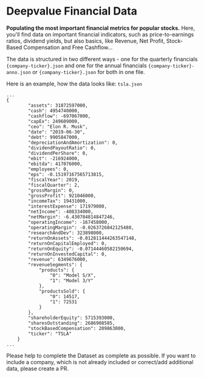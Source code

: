 # Deepvalue Financial Data
**Populating the most important financial metrics for popular stocks.**
Here, you'll find data on important financial indicators, such as price-to-earnings ratios, dividend yields, but also basics, like Revenue, Net Profit, Stock-Based Compensation and Free Cashflow...

The data is structured in two different ways - one for the quarterly financials `{company-ticker}.json` and one for the annual financials `{company-ticker}-anno.json` or `{company-ticker}.json` for both in one file.

Here is an example, how the data looks like:
`tsla.json`
```
...
{
		"assets": 31872597000,
		"cash": 4954740000,
		"cashflow": -697067000,
		"capEx": 249609000,
		"ceo": "Elon R. Musk",
		"date": "2019-06-30",
		"debt": 9905847000,
		"depreciationAndAmortization": 0,
		"dividendPayoutRatio": 0,
		"dividendPerShare": 0,
		"ebit": -216924000,
		"ebitda": 417076000,
		"employees": 0,
		"eps": -0.15197167565713815,
		"fiscalYear": 2019,
		"fiscalQuarter": 2,
		"grossMargin": 0,
		"grossProfit": 921046000,
		"incomeTax": 19431000,
		"interestExpense": 171979000,
		"netIncome": -408334000,
		"netMargin": -6.430784814847246,
		"operatingIncome": -167458000,
		"operatingMargin": -0.0263726842125488,
		"researchAndDev": 323898000,
		"returnOnAssets": -0.012811444263547148,
		"returnOnCapitalEmployed": 0,
		"returnOnEquity": -0.07144460582150694,
		"returnOnInvestedCapital": 0,
		"revenue": 6349676000,
		"revenueSegments": {
			"products": {
				"0": "Model S/X",
				"1": "Model 3/Y"
			},
			"productsSold": {
				"0": 14517,
				"1": 72531
			}
		},
		"shareholderEquity": 5715393000,
		"sharesOutstanding": 2686908585,
		"stockBasedCompensation": 209863000,
		"ticker": "TSLA"
	}
...
```

Please help to complete the Dataset as complete as possible. If you want to include a company, which is not already included or correct/add additional data, please create a PR.
